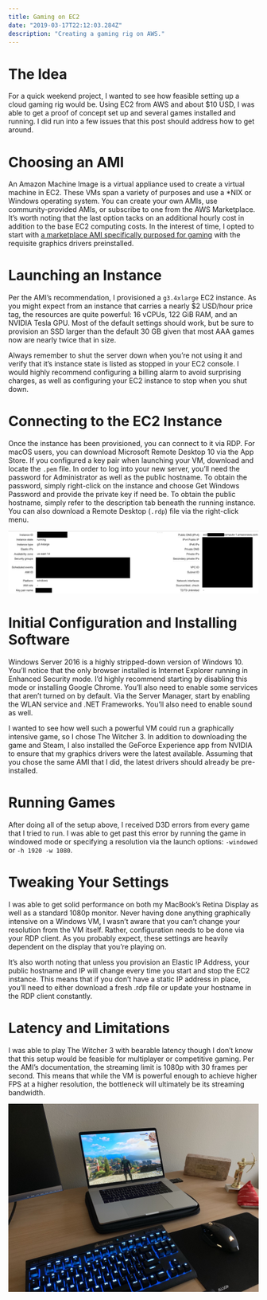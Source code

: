 ```yaml
---
title: Gaming on EC2
date: "2019-03-17T22:12:03.284Z"
description: "Creating a gaming rig on AWS."
---
```


# The Idea
For a quick weekend project, I wanted to see how feasible setting up a cloud gaming rig would be. Using EC2 from AWS and about $10 USD, I was able to get a proof of concept set up and several games installed and running. I did run into a few issues that this post should address how to get around.

# Choosing an AMI
An Amazon Machine Image is a virtual appliance used to create a virtual machine in EC2. These VMs span a variety of purposes and use a *NIX or Windows operating system. You can create your own AMIs, use community-provided AMIs, or subscribe to one from the AWS Marketplace. It’s worth noting that the last option tacks on an additional hourly cost in addition to the base EC2 computing costs. In the interest of time, I opted to start with [a marketplace AMI specifically purposed for gaming](https://aws.amazon.com/marketplace/pp/Amazon-Web-Services-Microsoft-Windows-Server-2016-/B07612M5P7) with the requisite graphics drivers preinstalled.

# Launching an Instance
Per the AMI’s recommendation, I provisioned a `g3.4xlarge` EC2 instance. As you might expect from an instance that carries a nearly $2 USD/hour price tag, the resources are quite powerful: 16 vCPUs, 122 GiB RAM, and an NVIDIA Tesla GPU. Most of the default settings should work, but be sure to provision an SSD larger than the default 30 GB given that most AAA games now are nearly twice that in size.

Always remember to shut the server down when you’re not using it and verify that it’s instance state is listed as stopped in your EC2 console. I would highly recommend configuring a billing alarm to avoid surprising charges, as well as configuring your EC2 instance to stop when you shut down.

# Connecting to the EC2 Instance
Once the instance has been provisioned, you can connect to it via RDP. For macOS users, you can download Microsoft Remote Desktop 10 via the App Store. If you configured a key pair when launching your VM, download and locate the `.pem` file. In order to log into your new server, you’ll need the password for Administrator as well as the public hostname. To obtain the password, simply right-click on the instance and choose Get Windows Password and provide the private key if need be. To obtain the public hostname, simply refer to the description tab beneath the running instance. You can also download a Remote Desktop (`.rdp`) file via the right-click menu.

![EC2 instance](./ec2-gaming-instance.png)

# Initial Configuration and Installing Software
Windows Server 2016 is a highly stripped-down version of Windows 10. You’ll notice that the only browser installed is Internet Explorer running in Enhanced Security mode. I’d highly recommend starting by disabling this mode or installing Google Chrome. You’ll also need to enable some services that aren’t turned on by default. Via the Server Manager, start by enabling the WLAN service and .NET Frameworks. You’ll also need to enable sound as well.

I wanted to see how well such a powerful VM could run a graphically intensive game, so I chose The Witcher 3. In addition to downloading the game and Steam, I also installed the GeForce Experience app from NVIDIA to ensure that my graphics drivers were the latest available. Assuming that you chose the same AMI that I did, the latest drivers should already be pre-installed.

# Running Games
After doing all of the setup above, I received D3D errors from every game that I tried to run. I was able to get past this error by running the game in windowed mode or specifying a resolution via the launch options: `-windowed` or `-h 1920 -w 1080`.

# Tweaking Your Settings
I was able to get solid performance on both my MacBook’s Retina Display as well as a standard 1080p monitor. Never having done anything graphically intensive on a Windows VM, I wasn’t aware that you can’t change your resolution from the VM itself. Rather, configuration needs to be done via your RDP client. As you probably expect, these settings are heavily dependent on the display that you’re playing on.

It’s also worth noting that unless you provision an Elastic IP Address, your public hostname and IP will change every time you start and stop the EC2 instance. This means that if you don’t have a static IP address in place, you’ll need to either download a fresh .rdp file or update your hostname in the RDP client constantly.

# Latency and Limitations
I was able to play The Witcher 3 with bearable latency though I don’t know that this setup would be feasible for multiplayer or competitive gaming. Per the AMI’s documentation, the streaming limit is 1080p with 30 frames per second. This means that while the VM is powerful enough to achieve higher FPS at a higher resolution, the bottleneck will ultimately be its streaming bandwidth.

![Laptop](./ec2-gaming-laptop.jpg)